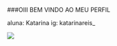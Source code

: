 ###OIII BEM VINDO AO MEU PERFIL

aluna: Katarina
ig: katarinareis_



![](https://images.app.goo.gl/Vc9wrQ8xo5ptTs5e7)
